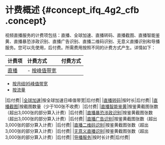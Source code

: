 # 计费概述 {#concept_ifq_4g2_cfb .concept}

视频直播服务的计费项包括：直播、全球加速、直播转码、直播截图、直播智能鉴黄、直播暴恐涉政识别、直播广告识别、直播二维码识别、无意义直播识别和导播服务。您可以先使用，后付费。所需费用按照不同的计费方式产生。详情如下：

|计费项|计费方式|付费方式|
|:--|:---|:---|
|[直播](https://help.aliyun.com/document_detail/88866.html)| -   [按峰值带宽](https://help.aliyun.com/document_detail/88867.html)
-   [按月结95峰值带宽](https://help.aliyun.com/document_detail/57972.html)
-   [按流量](https://help.aliyun.com/document_detail/88868.html) 

 |后付费|
|[全球加速](https://help.aliyun.com/document_detail/88869.html)|按全球加速日峰值带宽|后付费|
|[直播转码](https://help.aliyun.com/document_detail/88870.html)|按时长|后付费|
|[直播截图](https://help.aliyun.com/document_detail/88871.html)|按截图数量（少于100张不收费）|后付费|
|[直播智能鉴黄](https://help.aliyun.com/document_detail/88872.html)|按鉴黄截图张数（超出3,000张的部分算入计费）|后付费|
|[直播暴恐涉政识别](https://help.aliyun.com/document_detail/88873.html)|按鉴黄截图张数（超出3,000张的部分算入计费）|后付费|
|[直播广告识别](https://help.aliyun.com/document_detail/88874.html)|按鉴黄截图张数（超出3,000张的部分算入计费）|后付费|
|[直播二维码识别](https://help.aliyun.com/document_detail/88875.html)|按鉴黄截图张数（超出3,000张的部分算入计费）|后付费|
|[无意义直播识别](https://help.aliyun.com/document_detail/88876.html)|按鉴黄截图张数（超出3,000张的部分算入计费）|后付费|
|[导播服务](https://help.aliyun.com/document_detail/64531.html)|按时长计费|后付费|

